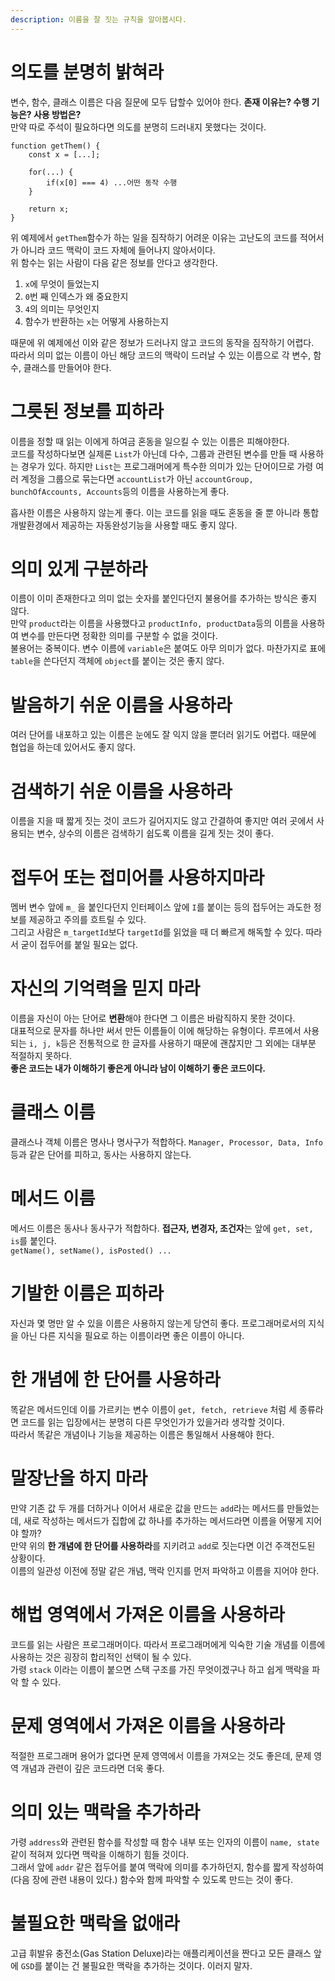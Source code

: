 ```yaml
---
description: 이름을 잘 짓는 규칙을 알아봅시다.
---
```


# 의도를 분명히 밝혀라
변수, 함수, 클래스 이름은 다음 질문에 모두 답할수 있어야 한다. **존재 이유는? 수행 기능은? 사용 방법은?** <br>
만약 따로 주석이 필요하다면 의도를 분명히 드러내지 못했다는 것이다. <br>
```
function getThem() { 
    const x = [...];

    for(...) {
        if(x[0] === 4) ...어떤 동작 수행
    }
    
    return x;
}
```
위 예제에서 `getThem`함수가 하는 일을 짐작하기 어려운 이유는 고난도의 코드를 적어서가 아니라 코드 맥락이 코드 자체에 들어나지 않아서이다. <br>
위 함수는 읽는 사람이 다음 같은 정보를 안다고 생각한다. <br>

1. `x`에 무엇이 들었는지
2. `0`번 째 인덱스가 왜 중요한지
3. `4`의 의미는 무엇인지
4. 함수가 반환하는 `x`는 어떻게 사용하는지

때문에 위 예제에선 이와 같은 정보가 드러나지 않고 코드의 동작을 짐작하기 어렵다. <br>
따라서 의미 없는 이름이 아닌 해당 코드의 맥락이 드러날 수 있는 이름으로 각 변수, 함수, 클래스를 만들어야 한다. <br>

# 그릇된 정보를 피하라
이름을 정할 때 읽는 이에게 하여금 혼동을 일으킬 수 있는 이름은 피해야한다. <br> 
코드를 작성하다보면 실제론 `List`가 아닌데 다수, 그룹과 관련된 변수를 만들 때 사용하는 경우가 있다. 하지만 `List`는 프로그래머에게 특수한 의미가 있는 단어이므로 가령 여러 계정을 그룹으로 묶는다면 `accountList`가 아닌 `accountGroup, bunchOfAccounts, Accounts`등의 이름을 사용하는게 좋다. <br>

흡사한 이름은 사용하지 않는게 좋다. 이는 코드를 읽을 때도 혼동을 줄 뿐 아니라 통합개발환경에서 제공하는 자동완성기능을 사용할 때도 좋지 않다. <br>

# 의미 있게 구분하라
이름이 이미 존재한다고 의미 없는 숫자를 붙인다던지 불용어를 추가하는 방식은 좋지 않다. <br>
만약 `product`라는 이름을 사용했다고 `productInfo, productData`등의 이름을 사용하여 변수를 만든다면 정확한 의미를 구분할 수 없을 것이다. <br>
불용어는 중복이다. 변수 이름에 `variable`은 붙여도 아무 의미가 없다. 마찬가지로 표에 `table`을 쓴다던지 객체에 `object`를 붙이는 것은 좋지 않다. <br>

# 발음하기 쉬운 이름을 사용하라
여러 단어를 내포하고 있는 이름은 눈에도 잘 익지 않을 뿐더러 읽기도 어렵다. 때문에 협업을 하는데 있어서도 좋지 않다. <br>

# 검색하기 쉬운 이름을 사용하라
이름을 지을 때 짧게 짓는 것이 코드가 길어지지도 않고 간결하여 좋지만 여러 곳에서 사용되는 변수, 상수의 이름은 검색하기 쉽도록 이름을 길게 짓는 것이 좋다. <br>

# 접두어 또는 접미어를 사용하지마라
멤버 변수 앞에 `m_` 을 붙인다던지 인터페이스 앞에 `I`를 붙이는 등의 접두어는 과도한 정보를 제공하고 주의를 흐트릴 수 있다. <br>
그리고 사람은 `m_targetId`보다 `targetId`를 읽었을 때 더 빠르게 해독할 수 있다. 따라서 굳이 접두어를 붙일 필요는 없다.<br>

# 자신의 기억력을 믿지 마라
이름을 자신이 아는 단어로 **변환**해야 한다면 그 이름은 바람직하지 못한 것이다. <br>
대표적으로 문자를 하나만 써서 만든 이름들이 이에 해당하는 유형이다. 루프에서 사용되는 `i, j, k`등은 전통적으로 한 글자를 사용하기 때문에 괜찮지만 그 외에는 대부분 적절하지 못하다. <br>
**좋은 코드는 내가 이해하기 좋은게 아니라 남이 이해하기 좋은 코드이다.**
 
 # 클래스 이름
 클래스나 객체 이름은 명사나 명사구가 적합하다. `Manager, Processor, Data, Info`등과 같은 단어를 피하고, 동사는 사용하지 않는다. <br>

 # 메서드 이름
 메서드 이름은 동사나 동사구가 적합하다. **접근자, 변경자, 조건자**는 앞에 `get, set, is`를 붙인다. <br>
`getName(), setName(), isPosted() ...`

# 기발한 이름은 피하라
자신과 몇 명만 알 수 있을 이름은 사용하지 않는게 당연히 좋다. 프로그래머로서의 지식을 아닌 다른 지식을 필요로 하는 이름이라면 좋은 이름이 아니다. <br>

# 한 개념에 한 단어를 사용하라
똑같은 메서드인데 이를 가르키는 변수 이름이 `get, fetch, retrieve` 처럼 세 종류라면 코드를 읽는 입장에서는 분명히 다른 무엇인가가 있을거라 생각할 것이다. <br>
따라서 똑같은 개념이나 기능을 제공하는 이름은 통일해서 사용해야 한다. <br>

# 말장난을 하지 마라
만약 기존 값 두 개를 더하거나 이어서 새로운 값을 만드는 `add`라는 메서드를 만들었는데, 새로 작성하는 메서드가 집합에 값 하나를 추가하는 메서드라면 이름을 어떻게 지어야 할까? <br>
만약 위의 **한 개념에 한 단어를 사용하라**를 지키려고 `add`로 짓는다면 이건 주객전도된 상황이다.<br>
이름의 일관성 이전에 정말 같은 개념, 맥락 인지를 먼저 파악하고 이름을 지어야 한다. <br>

# 해법 영역에서 가져온 이름을 사용하라
코드를 읽는 사람은 프로그래머이다. 따라서 프로그래머에게 익숙한 기술 개념를 이름에 사용하는 것은 굉장히 합리적인 선택이 될 수 있다. <br>
가령 `stack` 이라는 이름이 붙으면 스택 구조를 가진 무엇이겠구나 하고 쉽게 맥락을 파악 할 수 있다. <br>

# 문제 영역에서 가져온 이름을 사용하라
적절한 프로그래머 용어가 없다면 문제 영역에서 이름을 가져오는 것도 좋은데, 문제 영역 개념과 관련이 깊은 코드라면 더욱 좋다.

# 의미 있는 맥락을 추가하라
가령 `address`와 관련된 함수를 작성할 때 함수 내부 또는 인자의 이름이 `name, state` 같이 적혀져 있다면 맥락을 이해하기 힘들 것이다. <br>
그래서 앞에 `addr` 같은 접두어를 붙여 맥락에 의미를 추가하던지, 함수를 짧게 작성하여 (다음 장에 관련 내용이 있다.) 함수와 함께 파악할 수 있도록 만드는 것이 좋다. <br>

# 불필요한 맥락을 없애라
고급 휘발유 충전소(Gas Station Deluxe)라는 애플리케이션을 짠다고 모든 클래스 앞에 `GSD`를 붙이는 건 불필요한 맥락을 추가하는 것이다. 이러지 말자. <br>
